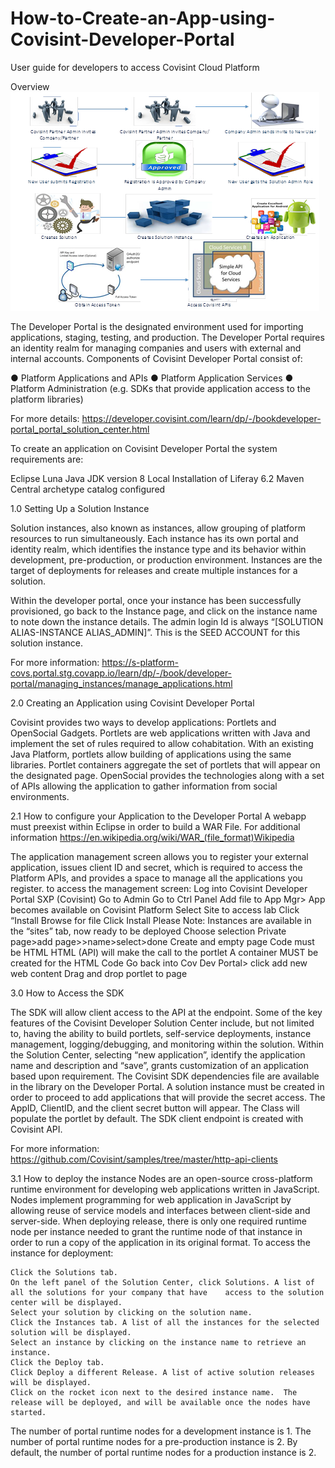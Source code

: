 # How-to-Create-an-App-using-Covisint-Developer-Portal
User guide for developers to access Covisint Cloud Platform

Overview
	![](image001.png)

The Developer Portal is the designated environment used for importing applications, staging, testing, and production. 
The Developer Portal requires an identity realm for managing companies and users with external and internal accounts.
Components of Covisint Developer Portal consist of:

● Platform Applications and APIs 
● Platform Application Services 
● Platform Administration (e.g. SDKs that provide application access to the platform libraries)

For more details: 
https://developer.covisint.com/learn/dp/-/bookdeveloper-portal_portal_solution_center.html
 

To create an application on Covisint Developer Portal the system requirements are:

Eclipse Luna
Java JDK version 8
Local Installation of Liferay 6.2
Maven Central archetype catalog configured



1.0 Setting Up a Solution Instance

Solution instances, also known as instances, allow grouping of platform resources to run simultaneously. 
Each instance has its own portal and identity realm, which identifies the instance type and its behavior 
within development, pre-production, or production environment. Instances are the target of deployments for 
releases and create multiple instances for a solution. 

Within the developer portal, once your instance has been successfully provisioned, go back to the Instance page, and click on the instance name to note down the instance details. The admin login Id is always “[SOLUTION ALIAS-INSTANCE ALIAS_ADMIN]”. 
This is the SEED ACCOUNT for this solution instance. 

For more information: https://s-platform-covs.portal.stg.covapp.io/learn/dp/-/book/developer-portal/managing_instances/manage_applications.html


2.0 Creating an Application using Covisint Developer Portal

Covisint provides two ways to develop applications: Portlets and OpenSocial Gadgets. Portlets are web applications written with Java and implement the set of rules required to allow cohabitation. With an existing Java Platform, portlets allow building of applications using the same libraries. Portlet containers aggregate the set of portlets that will appear on the designated page. OpenSocial provides the technologies along with a set of APIs allowing the application to gather information from social environments.

2.1 How to configure your Application to the Developer Portal 
A webapp must preexist within Eclipse in order to build a WAR File.
For additional information https://en.wikipedia.org/wiki/WAR_(file_format)Wikipedia

The application management screen allows you to register your external application, issues client ID and secret, which is required to access the Platform APIs, and provides a space to manage all the applications you register. to access the management screen:
	Log into Covisint Developer Portal SXP (Covisint)
	Go to Admin
	Go to Ctrl Panel
	Add file to App Mgr> App becomes available on Covisint Platform 
	Select Site to access lab
	Click “Install
	Browse for file 
	Click Install
	Please Note: Instances are available in the “sites” tab, now ready to be deployed
	Choose selection
	Private page>add page>>name>select>done
	Create and empty page 
	Code must be HTML
	HTML (API) will make the call to the portlet
	A container MUST be created for the HTML Code
	Go back into Cov Dev Portal> click add new web content
	Drag and drop portlet to page

3.0 How to Access the SDK

The SDK will allow client access to the API at the endpoint. Some of the key features of the Covisint Developer Solution Center include, but not limited to, having the ability to build portlets, self-service deployments, instance management, logging/debugging, and monitoring within the solution. Within the Solution Center, selecting “new application”, identify the application name and description and “save”, grants customization of an application based upon requirement. 
The Covisint SDK dependencies file are available in the library on the Developer Portal.  A solution instance must be created in order to proceed to add applications that will provide the secret access. The AppID, ClientID, and the client secret button will appear. The Class will populate the portlet by default. The SDK client endpoint is created with Covisint API.

For more information: https://github.com/Covisint/samples/tree/master/http-api-clients

3.1 How to deploy the instance
Nodes are an open-source cross-platform runtime environment for developing web applications written in JavaScript. Nodes implement programming for web application in JavaScript by allowing reuse of service models and interfaces between client-side and server-side. When deploying release, there is only one required runtime node per instance needed to grant the runtime node of that instance in order to run a copy of the application in its original format. To access the instance for deployment:

	Click the Solutions tab.
	On the left panel of the Solution Center, click Solutions. A list of all the solutions for your company that have    access to the solution center will be displayed.
	Select your solution by clicking on the solution name.
	Click the Instances tab. A list of all the instances for the selected solution will be displayed.
	Select an instance by clicking on the instance name to retrieve an instance.
	Click the Deploy tab.
	Click Deploy a different Release. A list of active solution releases will be displayed.
	Click on the rocket icon next to the desired instance name.  The release will be deployed, and will be available once the nodes have started.
	
The number of portal runtime nodes for a development instance is 1.
The number of portal runtime nodes for a pre-production instance is 2.
By default, the number of portal runtime nodes for a production instance is 2.


